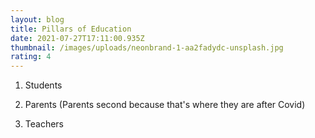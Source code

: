 ```yaml
---
layout: blog
title: Pillars of Education
date: 2021-07-27T17:11:00.935Z
thumbnail: /images/uploads/neonbrand-1-aa2fadydc-unsplash.jpg
rating: 4
---
```

1. Students

2. Parents (Parents second because that's where they are after Covid)

2. Teachers